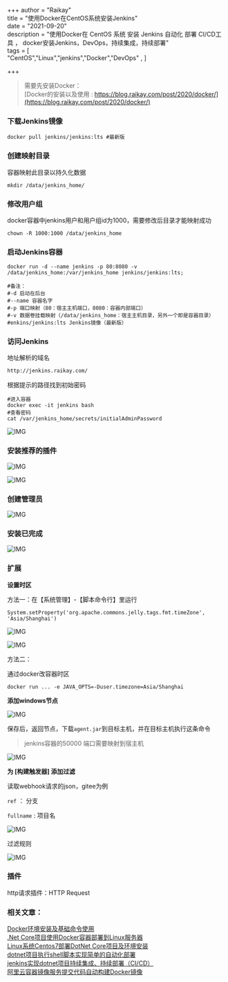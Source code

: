 +++
author = "Raikay"  
title = "使用Docker在CentOS系统安装Jenkins"  
date = "2021-09-20"  
description = "使用Docker在 CentOS 系统 安装 Jenkins 自动化 部署 CI/CD工具 ， docker安装Jenkins，DevOps，持续集成，持续部署"  
tags = [  
         "CentOS","Linux","jenkins","Docker","DevOps" ,
]  

+++
> 需要先安装Docker：   
> [Docker的安装以及使用 : https://blog.raikay.com/post/2020/docker/](https://blog.raikay.com/post/2020/docker/)

### 下载Jenkins镜像
```
docker pull jenkins/jenkins:lts #最新版
```

### 创建映射目录
容器映射此目录以持久化数据  
```
mkdir /data/jenkins_home/
```

### 修改用户组
docker容器中jenkins用户和用户组id为1000，需要修改后目录才能映射成功  
```
chown -R 1000:1000 /data/jenkins_home
```


### 启动Jenkins容器	 
```shell
docker run -d --name jenkins -p 80:8080 -v /data/jenkins_home:/var/jenkins_home jenkins/jenkins:lts;

#备注：
#-d 启动在后台
#--name 容器名字
#-p 端口映射（80：宿主主机端口，8080：容器内部端口）
#-v 数据卷挂载映射（/data/jenkins_home：宿主主机目录，另外一个即是容器目录）
#enkins/jenkins:lts Jenkins镜像（最新版）
```

### 访问Jenkins
地址解析的域名  
```diff
http://jenkins.raikay.com/
```
根据提示的路径找到初始密码  
```shell
#进入容器
docker exec -it jenkins bash
#查看密码
cat /var/jenkins_home/secrets/initialAdminPassword
```
![IMG](http://blogimg.raikay.com/330629592639475712.png)

### 安装推荐的插件

![IMG](http://blogimg.raikay.com/330629568849383424.png)

![IMG](http://blogimg.raikay.com/330629484237688832.png)

### 创建管理员

![IMG](http://blogimg.raikay.com/330629466713886720.png)

### 安装已完成

![IMG](http://blogimg.raikay.com/330629408324980736.png)



### 扩展

**设置时区**

方法一：在【系统管理】-【脚本命令行】里运行

```
System.setProperty('org.apache.commons.jelly.tags.fmt.timeZone', 'Asia/Shanghai')
```



![IMG](http://blogimg.raikay.com/330629376666374144.png)

![IMG](http://blogimg.raikay.com/330629349659250688.png)

方法二：

通过docker改容器时区

```
docker run ... -e JAVA_OPTS=-Duser.timezone=Asia/Shanghai
```



**添加windows节点**

![IMG](http://blogimg.raikay.com/330629299071750144.png)

保存后，返回节点，下载`agent.jar`到目标主机，并在目标主机执行这条命令

> jenkins容器的50000 端口需要映射到宿主机

![IMG](http://blogimg.raikay.com/330629278855204864.png)

**为 [构建触发器] 添加过滤**

读取webhook请求的json，gitee为例

`ref`  ： 分支

`fullname`  : 项目名

![IMG](http://blogimg.raikay.com/330629257392951296.png)

过滤规则

![IMG](http://blogimg.raikay.com/330629236396265472.png)

### 插件

http请求插件：HTTP Request

### 相关文章：

[Docker环境安装及基础命令使用](https://blog.raikay.com/post/2020/docker/)  
[.Net Core项目使用Docker容器部署到Linux服务器](https://blog.raikay.com/post/2020/dotnet-docker/)  
[Linux系统Centos7部署DotNet Core项目及环境安装 ](https://blog.raikay.com/post/2019/dotnet-publish/)   
[dotnet项目执行shell脚本实现简单的自动化部署](https://blog.raikay.com/post/dotnet/easy-ci-cd/)  
[jenkins实现dotnet项目持续集成、持续部署（CI/CD）](https://blog.raikay.com/post/dotnet/jenkins/)  
[阿里云容器镜像服务提交代码自动构建Docker镜像](https://blog.raikay.com/post/2020/dotnet-core-aliyun/)      